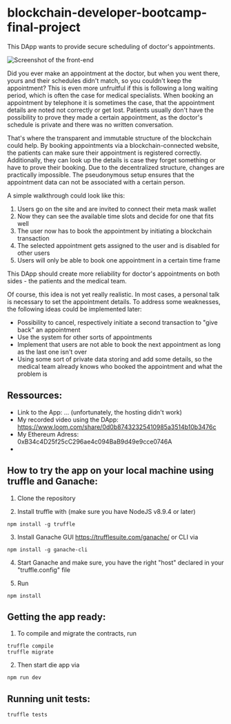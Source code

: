 # blockchain-developer-bootcamp-final-project

This DApp wants to provide secure scheduling of doctor's appointments.

![Screenshot of the front-end](https://github.com/JanetMo/blockchain-developer-bootcamp-final-project2/blob/fa31276740e2b841ecc71b4f5d5b03bf44538e59/src/images/screenshot.png)

Did you ever make an appointment at the doctor, but when you went there, yours and their schedules didn't match, so you couldn't keep the appointment?
This is even more unfruitful if this is following a long waiting period, which is often the case for medical specialists. When booking an appointment by telephone it is sometimes the case, that the appointment details are noted not correctly or get lost. Patients usually don't have the possibility to prove they made a certain appointment, as the doctor's schedule is private and there was no written conversation.

That's where the transparent and immutable structure of the blockchain could help. By booking appointments via a blockchain-connected website, the patients can make sure their appointment is registered correctly.
Additionally, they can look up the details is case they forget something or have to prove their booking. Due to the decentralized structure, changes are practically impossible. The pseudonymous setup ensures that the appointment data can not be associated with a certain person.

A simple walkthrough could look like this:

1. Users go on the site and are invited to connect their meta mask wallet
2. Now they can see the available time slots and decide for one that fits well
3. The user now has to book the appointment by initiating a blockchain transaction
4. The selected appointment gets assigned to the user and is disabled for other users
5. Users will only be able to book one appointment in a certain time frame

This DApp should create more reliability for doctor's appointments on both sides - the patients and the medical team.

Of course, this idea is not yet really realistic. In most cases, a personal talk is necessary to set the appointment details.
To address some weaknesses, the following ideas could be implemented later:

- Possibility to cancel, respectively initiate a second transaction to "give back" an appointment
- Use the system for other sorts of appointments
- Implement that users are not able to book the next appointment as long as the last one isn't over
- Using some sort of private data storing and add some details, so the medical team already knows who booked the appointment and what the problem is

## Ressources:

- Link to the App: ... (unfortunately, the hosting didn't work)
- My recorded video using the DApp: https://www.loom.com/share/0d0b87432325410985a3514b10b3476c
- My Ethereum Adress: 0xB34c4D25f25cC296ae4c094BaB9d49e9cce0746A
-

## How to try the app on your local machine using truffle and Ganache:

1. Clone the repository

2. Install truffle with (make sure you have NodeJS v8.9.4 or later)

```
npm install -g truffle
```

3. Install Ganache GUI https://trufflesuite.com/ganache/ or CLI via

```
npm install -g ganache-cli
```

4. Start Ganache and make sure, you have the right "host" declared in your "truffle.config" file

5. Run

```
npm install
```

## Getting the app ready:

1. To compile and migrate the contracts, run

```
truffle compile
truffle migrate
```

2. Then start die app via

```
npm run dev
```

## Running unit tests:

```
truffle tests
```
